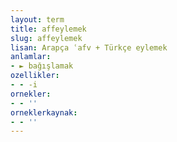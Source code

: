 ```yaml
---
layout: term
title: affeylemek
slug: affeylemek
lisan: Arapça ʿafv + Türkçe eylemek
anlamlar:
- ► bağışlamak
ozellikler:
- - -i
ornekler:
- - ''
orneklerkaynak:
- - ''
---
```

